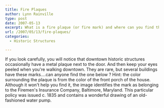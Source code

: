 ```yaml
---
title: Fire Plaques
author: Lynn Rainville
type: post
date: 2007-05-13
excerpt: What is a fire plaque (or fire mark) and where can you find them downtown ?
url: /2007/05/13/fire-plaques/
categories:
  - Historic Structures

---
```

If you look carefully, you will notice that downtown historic structures occasionally have a metal plaque next to the door. [](http://www.locohistory.org/blog/?attachment_id=116) And then keep your eyes peeled when you're walking downtown. They are rare, but several buildings have these marks&#8230;.can anyone find the one below ? Hint: the color surrounding the plaque is from the color of the front porch of the house. Although it won't help you find it, the image identifies the mark as belonging to the Firemen's Insurance Company, Baltimore, Maryland. This particular policy was issued c. 1835 and contains a wonderful drawing of an old-fashioned water pump.

 [1]: http://www.hammerdown.com/marks.html
